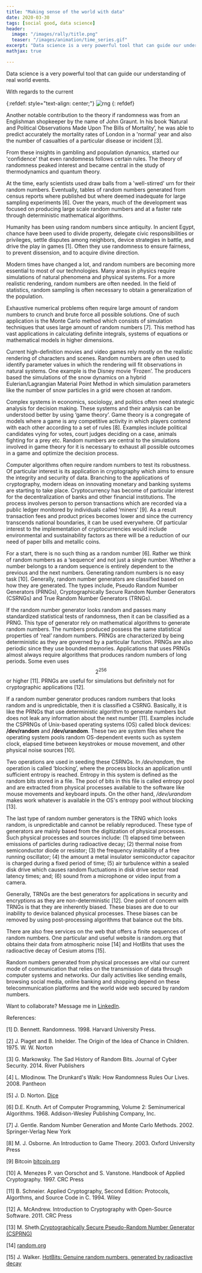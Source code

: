 ```yaml
---
title: "Making sense of the world with data"
date: 2020-03-30
tags: [social good, data science]
header:
  image: "/images/rally/title.png"
  teaser: "/images/animation/time_series.gif"
excerpt: "Data science is a very powerful tool that can guide our understanding of real world events."
mathjax: true

---
```

<div id="fb-root"></div>
<script async defer src="https://connect.facebook.net/en_US/sdk.js#xfbml=1&version=v3.2"></script>

Data science is a very powerful tool that can guide our understanding of real world events.

With regards to the current

{:refdef: style="text-align: center;"}
<img src="{{ site.url }}{{ site.baseurl }}/images/cropped.png" alt="rng" class="center">
{: refdef}

Another notable contribution to the theory if randomness was from an Englishman shopkeeper by the name of John Graunt. In his book ‘Natural and Political Observations Made Upon The Bills of Mortality’, he was able to predict accurately the mortality rates of London in a 'normal' year and also the number of casualties of a particular disease or incident [3].


From these insights in gambling and population dynamics, started our 'confidence' that even randomness follows certain rules. The theory of randomness peaked interest and became central in the study of thermodynamics and quantum theory.


At the time, early scientists used draw balls from a 'well-stirred' urn for their random numbers. Eventually, tables of random numbers generated from census reports where published but where deemed inadequate for large sampling experiments [6]. Over the years, much of the development was focused on producing large scale random numbers and at a faster rate through deterministic mathematical algorithms.


Humanity has been using random numbers since antiquity. In ancient Egypt, chance have been used to divide property, delegate civic responsibilities or privileges, settle disputes among neighbors, device strategies in battle, and drive the play in games [1]. Often they use randomness to ensure fairness, to prevent dissension, and to acquire divine direction.


Modern times have changed a lot, and random numbers are becoming more essential to most of our technologies. Many areas in physics require simulations of natural phenomena and physical systems. For a more realistic rendering, random numbers are often needed. In the field of statistics, random sampling is often necessary to obtain a generalization of the population.


Exhaustive numerical problems often require large amount of random numbers to crunch and brute force all possible solutions. One of such application is the Monte Carlo method which consists of simulation techniques that uses large amount of random numbers [7]. This method has vast applications in calculating definite integrals, systems of equations or mathematical models in higher dimensions.


Current high-definition movies and video games rely mostly on the realistic rendering of characters and scenes. Random numbers are often used to identify parameter values in which the rendering will fit observations in natural systems. One example is the Disney movie ‘Frozen’. The producers based the simulations of the snow dynamics on a hybrid Eulerian/Lagrangian Material Point Method in which simulation parameters like the number of snow particles in a grid were chosen at random.


Complex systems in economics, sociology, and politics often need strategic analysis for decision making. These systems and their analysis can be understood better by using ‘game theory’. Game theory is a congregate of models where a game is any competitive activity in which players contend with each other according to a set of rules [8]. Examples include political candidates vying for votes, court judges deciding on a case, animals fighting for a prey etc. Random numbers are central to the simulations involved in game theory for it is necessary to exhaust all possible outcomes in a game and optimize the decision process.


Computer algorithms often require random numbers to test its robustness. Of particular interest is its application in cryptography which aims to ensure the integrity and security of data. Branching to the applications of cryptography, modern ideas on innovating monetary and banking systems are starting to take place. Cryptocurrency has become of particular interest for the decentralization of banks and other financial institutions. The process involves person to person transactions which are recorded via a public ledger monitored by individuals called ‘miners’ [9]. As a result transaction fees and product prices becomes lower and since the currency transcends national boundaries, it can be used everywhere. Of particular interest to the implementation of cryptocurrencies would include environmental and sustainability factors as there will be a reduction of our need of paper bills and metallic coins.


For a start, there is no such thing as a random number [6]. Rather we think of random numbers as a ‘sequence’ and not just a single number. Whether a number belongs to a random sequence is entirely dependent to the previous and the next numbers. Generating random numbers is no easy task [10]. Generally, random number generators are classified based on how they are generated. The types include, Pseudo Random Number Generators (PRNGs), Cryptographically Secure Random Number Generators (CSRNGs) and True Random Number Generators (TRNGs).


If the random number generator looks random and passes many standardized statistical tests of randomness, then it can be classified as a PRNG. This type of generator rely on mathematical algorithms to generate random numbers. The numbers produced possess the same statistical properties of ‘real’ random numbers. PRNGs are characterized by being deterministic as they are governed by a particular function. PRNGs are also periodic since they use bounded memories. Applications that uses PRNGs almost always require algorithms that produces random numbers of long periods. Some even uses $$2^{256}$$ or higher [11]. PRNGs are useful for simulations but definitely not for cryptographic applications [12].


If a random number generator produces random numbers that looks random and is unpredictable, then it is classified a CSRNG. Basically, it is like the PRNGs that use deterministic algorithm to generate numbers but does not leak any information about the next number [11]. Examples include the CSPRNGs of Unix-based operating systems (OS) called block devices: **/dev/random** and **/dev/urandom**. These two are system files where the operating system pools random OS-dependent events such as system clock, elapsed time between keystrokes or mouse movement, and other physical noise sources [10].


Two operations are used in seeding these CSRNGs. In */dev/random*, the operation is called ‘blocking’, where the process blocks an application until sufficient entropy is reached. Entropy in this system is defined as the random bits stored in a file. The pool of bits in this file is called entropy pool and are extracted from physical processes available to the software like mouse movements and keyboard inputs. On the other hand, */dev/urandom* makes work whatever is available in the OS's entropy pool without blocking [13].


The last type of random number generators is the TRNG which looks random, is unpredictable and cannot be reliably reproduced. These type of generators are mainly based from the digitization of physical processes. Such physical processes and sources include: (1) elapsed time between emissions of particles during radioactive decay; (2) thermal noise from semiconductor diode or resistor; (3) the frequency instability of a free running oscillator; (4) the amount a metal insulator semiconductor capacitor is charged during a fixed period of time; (5) air turbulence within a sealed disk drive which causes random fluctuations in disk drive sector read latency times; and; (6) sound from a microphone or video input from a camera.


Generally, TRNGs are the best generators for applications in security and encryptions as they are non-deterministic [12]. One point of concern with TRNGs is that they are inherently biased. These biases are due to our inability to device balanced physical processes. These biases can be removed by using post-processing algorithms that balance out the bits.


There are also free services on the web that offers a finite sequences of random numbers. One particular and useful website is random.org that obtains their data from atmospheric noise [14] and HotBits that uses the radioactive decay of Cesium atoms [15].


Random numbers generated from physical processes are vital our current mode of communication that relies on the transmission of data through computer systems and networks. Our daily activities like sending emails, browsing social media, online banking and shopping depend on these telecommunication platforms and the world wide web secured by random numbers.


Want to collaborate? Message me in [LinkedIn](https://ph.linkedin.com/in/albertyumol).


References:

[1] D. Bennett. Randomness. 1998. Harvard University Press.

[2] J. Piaget and B. Inhelder. The Origin of the Idea of Chance in Children. 1975. W. W. Norton

[3] G. Markowsky. The Sad History of Random Bits. Journal of Cyber Security. 2014. River Publishers

[4] L. Mlodinow. The Drunkard's Walk: How Randomness Rules Our Lives. 2008. Pantheon

[5] J. D. Norton. [Dice](http://www.pitt.edu/~pittcntr/Being_here/last_donut/donut_2014-15/02-27-15_dice.html)

[6] D.E. Knuth. Art of Computer Programming, Volume 2: Seminumerical
Algorithms. 1968. Addison-Wesley Publishing Company, Inc.

[7] J. Gentle. Random Number Generation and Monte Carlo Methods. 2002. Springer-Verlag New York

[8] M. J. Osborne. An Introduction to Game Theory. 2003. Oxford University Press

[9] Bitcoin [bitcoin.org](http://www.bitcoin.org)

[10] A. Menezes P. van Oorschot and S. Vanstone. Handbook of Applied Cryptography. 1997. CRC Press

[11] B. Schneier. Applied Cryptography, Second Edition: Protocols, Algorthms, and Source Code in C. 1994. Wiley

[12] A. McAndrew. Introduction to Cryptography with Open-Source Software. 2011. CRC Press

[13] M. Sheth.[Cryptographically Secure Pseudo-Random Number Generator (CSPRNG)](https://www.veracode.com/blog/research/cryptographically-secure-pseudo-random-number-generator-csprng)

[14] [random.org](https://www.random.org/)

[15] J. Walker. [HotBits: Genuine random numbers, generated by radioactive decay](https://www.fourmilab.ch/hotbits/)

<script async src="//pagead2.googlesyndication.com/pagead/js/adsbygoogle.js"></script>
<script>
  (adsbygoogle = window.adsbygoogle || []).push({
    google_ad_client: "ca-pub-6410209740119334",
    enable_page_level_ads: true
  });
</script>

<div class="fb-comments" data-href="https://albertyumol.github.io/" data-numposts="5"></div>
